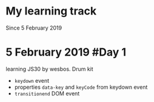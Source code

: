 # My learning track
Since 5 February 2019


# 5 February 2019 #Day 1
learning JS30 by wesbos. Drum kit    
- ```keydown``` event
- properties ```data-key``` and ```keyCode``` from keydown event
- ```transitionend``` DOM event

